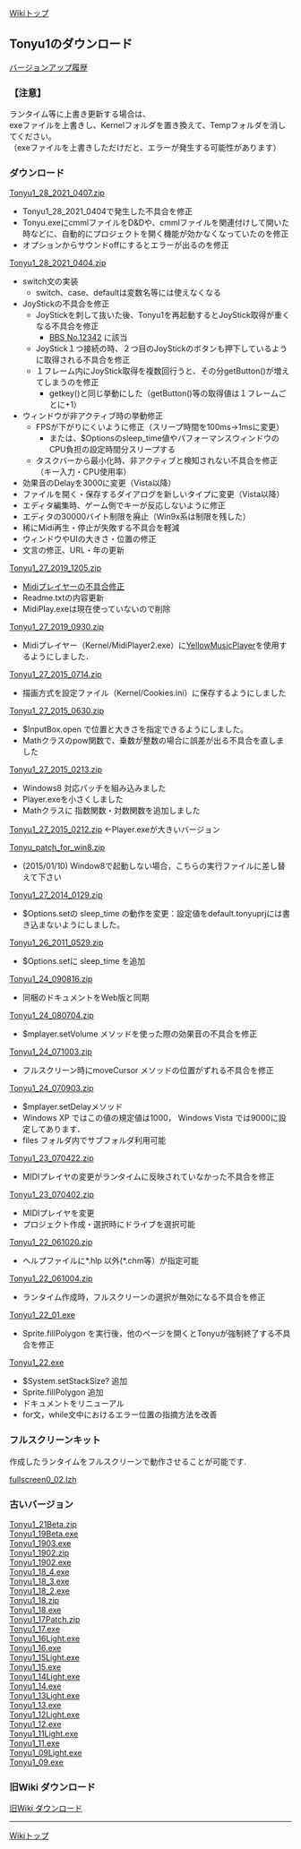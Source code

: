 
[Wikiトップ](./)

## Tonyu1のダウンロード

[バージョンアップ履歴](./dl-history.html)

### 【注意】
ランタイム等に上書き更新する場合は、  
exeファイルを上書きし、Kernelフォルダを置き換えて、Tempフォルダを消してください。  
（exeファイルを上書きしただけだと、エラーが発生する可能性があります）

### ダウンロード

[Tonyu1_28_2021_0407.zip](./dl/Tonyu1_28_2021_0407.zip)
- Tonyu1_28_2021_0404で発生した不具合を修正
- Tonyu.exeにcmmlファイルをD&Dや、cmmlファイルを関連付けして開いた時などに、自動的にプロジェクトを開く機能が効かなくなっていたのを修正
- オプションからサウンドoffにするとエラーが出るのを修正

[Tonyu1_28_2021_0404.zip](./dl/Tonyu1_28_2021_0404.zip)
- switch文の実装
  - switch、case、defaultは変数名等には使えなくなる
- JoyStickの不具合を修正
  - JoyStickを刺して抜いた後、Tonyu1を再起動するとJoyStick取得が重くなる不具合を修正
    - [BBS No.12342](http://www.tonyu.jp/joyful/joyful.cgi?mode=res&no=12342) に該当
  - JoyStick１つ接続の時、２つ目のJoyStickのボタンも押下しているように取得される不具合を修正
  - １フレーム内にJoyStick取得を複数回行うと、その分getButton()が増えてしまうのを修正
    - getkey()と同じ挙動にした（getButton()等の取得値は１フレームごとに+1）
- ウィンドウが非アクティブ時の挙動修正
  - FPSが下がりにくいように修正（スリープ時間を100ms→1msに変更）
    - または、$Optionsのsleep_time値やパフォーマンスウィンドウのCPU負担の設定時間分スリープする
  - タスクバーから最小化時、非アクティブと検知されない不具合を修正（キー入力・CPU使用率）
- 効果音のDelayを3000に変更（Vista以降）
- ファイルを開く・保存するダイアログを新しいタイプに変更（Vista以降）
- エディタ編集時、ゲーム側でキーが反応しないように修正
- エディタの30000バイト制限を廃止（Win9x系は制限を残した）
- 稀にMidi再生・停止が失敗する不具合を軽減
- ウィンドウやUIの大きさ・位置の修正
- 文言の修正、URL・年の更新

[Tonyu1_27_2019_1205.zip](./dl/Tonyu1_27_2019_1205.zip)
- [Midiプレイヤーの不具合修正](https://www.tonyu.jp/project/viewComment.cgi?mainkey=4513&)
- Readme.txtの内容更新
- MidiPlay.exeは現在使っていないので削除

[Tonyu1_27_2019_0930.zip](./dl/Tonyu1_27_2019_0930.zip)
- Midiプレイヤー（Kernel/MidiPlayer2.exe）に[YellowMusicPlayer](https://www.tonyu.jp/project/viewProject.cgi?mainkey=667&)を使用するようにしました．

[Tonyu1_27_2015_0714.zip](./dl/Tonyu1_27_2015_0714.zip)
- 描画方式を設定ファイル（Kernel/Cookies.ini）に保存するようにしました

[Tonyu1_27_2015_0630.zip](./dl/Tonyu1_27_2015_0630.zip)
- $InputBox.open で位置と大きさを指定できるようにしました。
- Mathクラスのpow関数で、乗数が整数の場合に誤差が出る不具合を直しました

[Tonyu1_27_2015_0213.zip](./dl/Tonyu1_27_2015_0213.zip)
- Windows8 対応パッチを組み込みました
- Player.exeを小さくしました
- Mathクラスに 指数関数・対数関数を追加しました

[Tonyu1_27_2015_0212.zip](./dl/Tonyu1_27_2015_0212.zip) ←Player.exeが大きいバージョン

[Tonyu_patch_for_win8.zip](./dl/Tonyu_patch_for_win8.zip)
- (2015/01/10) Window8で起動しない場合，こちらの実行ファイルに差し替えて下さい

[Tonyu1_27_2014_0129.zip](./dl/Tonyu1_27_2014_0129.zip)
- $Options.setの sleep_time の動作を変更：設定値をdefault.tonyuprjには書き込まないようにしました。

[Tonyu1_26_2011_0529.zip](./dl/Tonyu1_26_2011_0529.zip)
- $Options.setに sleep_time を追加

[Tonyu1_24_090816.zip](./dl/Tonyu1_24_090816.zip)
- 同梱のドキュメントをWeb版と同期

[Tonyu1_24_080704.zip](./dl/Tonyu1_24_080704.zip)
- $mplayer.setVolume メソッドを使った際の効果音の不具合を修正

[Tonyu1_24_071003.zip](./dl/Tonyu1_24_071003.zip)
- フルスクリーン時にmoveCursor メソッドの位置がずれる不具合を修正

[Tonyu1_24_070903.zip](./dl/Tonyu1_24_070903.zip)
- $mplayer.setDelayメソッド
- Windows XP ではこの値の規定値は1000， Windows Vista では9000に設定してあります．
- files フォルダ内でサブフォルダ利用可能

[Tonyu1_23_070422.zip](./dl/Tonyu1_23_070422.zip)
- MIDIプレイヤの変更がランタイムに反映されていなかった不具合を修正

[Tonyu1_23_070402.zip](./dl/Tonyu1_23_070402.zip)
- MIDIプレイヤを変更
- プロジェクト作成・選択時にドライブを選択可能

[Tonyu1_22_061020.zip](./dl/Tonyu1_22_061020.zip)
- ヘルプファイルに*.hlp 以外(*.chm等）が指定可能

[Tonyu1_22_061004.zip](./dl/Tonyu1_22_061004.zip)
- ランタイム作成時，フルスクリーンの選択が無効になる不具合を修正

[Tonyu1_22_01.exe](./dl/Tonyu1_22_01.exe)
- Sprite.fillPolygon を実行後，他のページを開くとTonyuが強制終了する不具合を修正

[Tonyu1_22.exe](./dl/Tonyu1_22.exe)
- $System.setStackSize? 追加
- Sprite.fillPolygon 追加
- ドキュメントをリニューアル
- for文，while文中におけるエラー位置の指摘方法を改善

### フルスクリーンキット

作成したランタイムをフルスクリーンで動作させることが可能です.

[fullscreen0_02.lzh](http://hoge1e3.sakura.ne.jp/tonyu/dl/fullscreen0_02.lzh)

### 古いバージョン

[Tonyu1_21Beta.zip](http://hoge1e3.sakura.ne.jp/tonyu/dl/Tonyu1_21Beta.zip)  
[Tonyu1_19Beta.exe](http://hoge1e3.sakura.ne.jp/tonyu/dl/Tonyu1_19Beta.exe)  
[Tonyu1_1903.exe](http://hoge1e3.sakura.ne.jp/tonyu/dl/Tonyu1_1903.exe)  
[Tonyu1_1902.zip](http://hoge1e3.sakura.ne.jp/tonyu/dl/Tonyu1_1902.zip)  
[Tonyu1_1902.exe](http://hoge1e3.sakura.ne.jp/tonyu/dl/Tonyu1_1902.exe)  
[Tonyu1_18_4.exe](http://hoge1e3.sakura.ne.jp/tonyu/dl/Tonyu1_18_4.exe)  
[Tonyu1_18_3.exe](http://hoge1e3.sakura.ne.jp/tonyu/dl/Tonyu1_18_3.exe)  
[Tonyu1_18_2.exe](http://hoge1e3.sakura.ne.jp/tonyu/dl/Tonyu1_18_2.exe)  
[Tonyu1_18.zip](http://hoge1e3.sakura.ne.jp/tonyu/dl/Tonyu1_18.zip)  
[Tonyu1_18.exe](http://hoge1e3.sakura.ne.jp/tonyu/dl/Tonyu1_18.exe)  
[Tonyu1_17Patch.zip](http://hoge1e3.sakura.ne.jp/tonyu/dl/Tonyu1_17Patch.zip)  
[Tonyu1_17.exe](http://hoge1e3.sakura.ne.jp/tonyu/dl/Tonyu1_17.exe)  
[Tonyu1_16Light.exe](http://hoge1e3.sakura.ne.jp/tonyu/dl/Tonyu1_16Light.exe)  
[Tonyu1_16.exe](http://hoge1e3.sakura.ne.jp/tonyu/dl/Tonyu1_16.exe)  
[Tonyu1_15Light.exe](http://hoge1e3.sakura.ne.jp/tonyu/dl/Tonyu1_15Light.exe)  
[Tonyu1_15.exe](http://hoge1e3.sakura.ne.jp/tonyu/dl/Tonyu1_15.exe)  
[Tonyu1_14Light.exe](http://hoge1e3.sakura.ne.jp/tonyu/dl/Tonyu1_14Light.exe)  
[Tonyu1_14.exe](http://hoge1e3.sakura.ne.jp/tonyu/dl/Tonyu1_14.exe)  
[Tonyu1_13Light.exe](http://hoge1e3.sakura.ne.jp/tonyu/dl/Tonyu1_13Light.exe)  
[Tonyu1_13.exe](http://hoge1e3.sakura.ne.jp/tonyu/dl/Tonyu1_13.exe)  
[Tonyu1_12Light.exe](http://hoge1e3.sakura.ne.jp/tonyu/dl/Tonyu1_12Light.exe)  
[Tonyu1_12.exe](http://hoge1e3.sakura.ne.jp/tonyu/dl/Tonyu1_12.exe)  
[Tonyu1_11Light.exe](http://hoge1e3.sakura.ne.jp/tonyu/dl/Tonyu1_11Light.exe)  
[Tonyu1_11.exe](http://hoge1e3.sakura.ne.jp/tonyu/dl/Tonyu1_11.exe)  
[Tonyu1_09Light.exe](http://hoge1e3.sakura.ne.jp/tonyu/dl/Tonyu1_09Light.exe)  
[Tonyu1_09.exe](http://hoge1e3.sakura.ne.jp/tonyu/dl/Tonyu1_09.exe)  

### 旧Wiki ダウンロード

[旧Wiki ダウンロード](http://hoge1e3.sakura.ne.jp/tonyu/wiki/index.php?%E3%83%80%E3%82%A6%E3%83%B3%E3%83%AD%E3%83%BC%E3%83%89)

***

[Wikiトップ](./)

